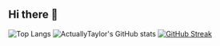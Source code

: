 ## Hi there 👋


![Top Langs](https://github-readme-stats.vercel.app/api/top-langs/?username=actuallytaylor&layout=compact&theme=transparent)
![ActuallyTaylor's GitHub stats](https://github-readme-stats.vercel.app/api?username=actuallytaylor&show_icons=true&theme=transparent)
[![GitHub Streak](https://streak-stats.demolab.com?user=ActuallyTaylor&theme=transparent)](https://git.io/streak-stats)
